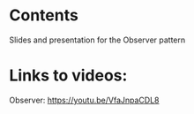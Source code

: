# Contents

Slides and presentation for the Observer pattern

# Links to videos:

Observer: https://youtu.be/VfaJnpaCDL8
